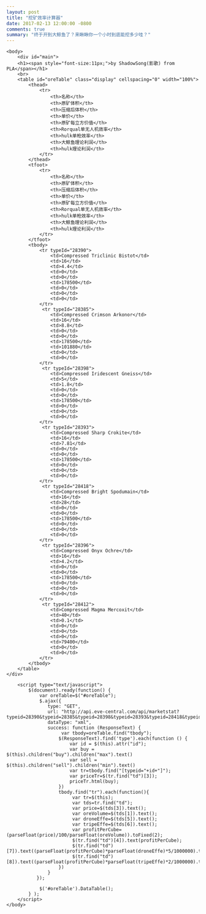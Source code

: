 ```yaml
---
layout: post
title: "挖矿效率计算器"
date: 2017-02-13 12:00:00 -0800
comments: true
summary: "终于开到大鲸鱼了？来瞅瞅你一个小时到底能挖多少哇？"
---
```


<html>
	<head>
		<script src="http://cdn.bootcss.com/jquery/3.1.1/jquery.min.js"></script>
		<link rel="stylesheet" href="https://cdn.datatables.net/1.10.13/css/jquery.dataTables.min.css">
		<script src="https://cdn.datatables.net/1.10.13/js/jquery.dataTables.min.js"></script>
	</head>

	<body>
		<div id="main">
		<h1><span style="font-size:11px;">by ShadowSong(影歌) from PLA</span></h1>
		<br>
		<table id="oreTable" class="display" cellspacing="0" width="100%">
			<thead>
				<tr>
					<th>名称</th>
					<th>原矿体积</th>
					<th>压缩后体积</th>
					<th>单价</th>
					<th>原矿每立方价值</th>
					<th>Rorqual单无人机效率</th>
					<th>hulk单枪效率</th>
					<th>大鲸鱼理论利润</th>
					<th>hulk理论利润</th>
				</tr>
			</thead>
			<tfoot>
				<tr>
					<th>名称</th>
					<th>原矿体积</th>
					<th>压缩后体积</th>
					<th>单价</th>
					<th>原矿每立方价值</th>
					<th>Rorqual单无人机效率</th>
					<th>hulk单枪效率</th>
					<th>大鲸鱼理论利润</th>
					<th>hulk理论利润</th>
				</tr>
			</tfoot>
			<tbody>
				<tr typeId="28390">
					<td>Compressed Triclinic Bistot</td>
					<td>16</td>
					<td>4.4</td>
					<td>0</td>
					<td>0</td>
					<td>178500</td>
					<td>0</td>
					<td>0</td>
					<td>0</td>
				</tr>
				 <tr typeId="28385">
					<td>Compressed Crimson Arkonor</td>
					<td>16</td>
					<td>8.8</td>
					<td>0</td>
					<td>0</td>
					<td>178500</td>
					<td>101880</td>
					<td>0</td>
					<td>0</td>
				</tr>
				 <tr typeId="28398">
					<td>Compressed Iridescent Gneiss</td>
					<td>5</td>
					<td>1.8</td>
					<td>0</td>
					<td>0</td>
					<td>178500</td>
					<td>0</td>
					<td>0</td>
					<td>0</td>
				</tr>
				 <tr typeId="28393">
					<td>Compressed Sharp Crokite</td>
					<td>16</td>
					<td>7.81</td>
					<td>0</td>
					<td>0</td>
					<td>178500</td>
					<td>0</td>
					<td>0</td>
					<td>0</td>
				</tr>
				 <tr typeId="28418">
					<td>Compressed Bright Spodumain</td>
					<td>16</td>
					<td>28</td>
					<td>0</td>
					<td>0</td>
					<td>178500</td>
					<td>0</td>
					<td>0</td>
					<td>0</td>
				</tr>
				 <tr typeId="28396">
					<td>Compressed Onyx Ochre</td>
					<td>16</td>
					<td>4.2</td>
					<td>0</td>
					<td>0</td>
					<td>178500</td>
					<td>0</td>
					<td>0</td>
					<td>0</td>
				</tr>
				 <tr typeId="28412">
					<td>Compressed Magma Mercoxit</td>
					<td>40</td>
					<td>0.1</td>
					<td>0</td>
					<td>0</td>
					<td>0</td>
					<td>79400</td>
					<td>0</td>
					<td>0</td>
				</tr>
			</tbody>
		</table>
	</div>

		<script type="text/javascript">
			$(document).ready(function() {
				var oreTable=$("#oreTable");
				$.ajax({  
                   type: "GET",  
                   url: "http://api.eve-central.com/api/marketstat?typeid=28390&typeid=28385&typeid=28398&typeid=28393&typeid=28418&typeid=28396&typeid=28412&usesystem=30000142",  
                   dataType: "xml",  
                   success: function (ResponseText) { 
						var tbody=oreTable.find("tbody");
                       $(ResponseText).find('type').each(function () {  
                           var id = $(this).attr("id");
                           var buy = $(this).children("buy").children("max").text()
                           var sell = $(this).children("sell").children("min").text()
						   var tr=tbody.find("[typeid="+id+"]");
						   var priceTr=$(tr.find("td")[3]);
						   priceTr.html(buy);
                       })
					   tbody.find("tr").each(function(){
							var tr=$(this);
							var tds=tr.find("td");
							var price=$(tds[3]).text();
							var oreVolume=$(tds[1]).text();
							var droneEffe=$(tds[5]).text();
							var tripeEffe=$(tds[6]).text();
							var profitPerCube=(parseFloat(price)/100/parseFloat(oreVolume)).toFixed(2);
							$(tr.find("td")[4]).text(profitPerCube);
							$(tr.find("td")[7]).text((parseFloat(profitPerCube)*parseFloat(droneEffe)*5/1000000).toFixed(2)+"M");
							$(tr.find("td")[8]).text((parseFloat(profitPerCube)*parseFloat(tripeEffe)*2/1000000).toFixed(2)+"M");
					   })
                   }  
               });  
			
				$('#oreTable').DataTable();
			} );
		</script>
	</body>
</html>

